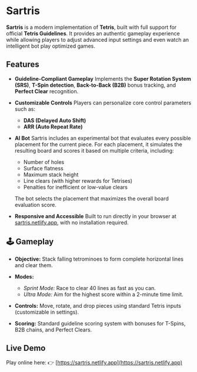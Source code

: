 # Sartris

**Sartris** is a modern implementation of **Tetris**, built with full support for official **Tetris Guidelines**. It provides an authentic gameplay experience while allowing players to adjust advanced input settings and even watch an intelligent bot play optimized games.

## Features

* **Guideline-Compliant Gameplay**
  Implements the **Super Rotation System (SRS)**, **T-Spin detection**, **Back-to-Back (B2B)** bonus tracking, and **Perfect Clear** recognition.

* **Customizable Controls**
  Players can personalize core control parameters such as:

  * **DAS (Delayed Auto Shift)**
  * **ARR (Auto Repeat Rate)**

* **AI Bot**
  Sartris includes an experimental bot that evaluates every possible placement for the current piece. For each placement, it simulates the resulting board and scores it based on multiple criteria, including:

  * Number of holes
  * Surface flatness
  * Maximum stack height
  * Line clears (with higher rewards for Tetrises)
  * Penalties for inefficient or low-value clears

  The bot selects the placement that maximizes the overall board evaluation score.

* **Responsive and Accessible**
  Built to run directly in your browser at [sartris.netlify.app](https://sartris.netlify.app), with no installation required.

## 🕹️ Gameplay

* **Objective:** Stack falling tetrominoes to form complete horizontal lines and clear them.
* **Modes:**

  * *Sprint Mode:* Race to clear 40 lines as fast as you can.
  * *Ultra Mode:* Aim for the highest score within a 2-minute time limit.
* **Controls:** Move, rotate, and drop pieces using standard Tetris inputs (customizable in settings).
* **Scoring:** Standard guideline scoring system with bonuses for T-Spins, B2B chains, and Perfect Clears.

## Live Demo

Play online here:
👉 [https://sartris.netlify.app](https://sartris.netlify.app)
